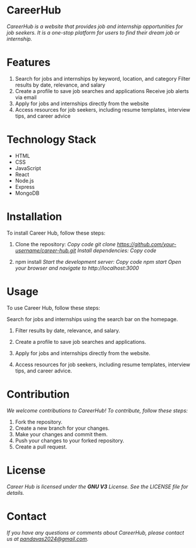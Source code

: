 # CareerHub

*CareerHub is a website that provides job and internship opportunities for job seekers. It is a one-stop platform for users to find their dream job or internship.*

# Features
1. Search for jobs and internships by keyword, location, and category
Filter results by date, relevance, and salary
2. Create a profile to save job searches and applications
Receive job alerts via email
3. Apply for jobs and internships directly from the website
4. Access resources for job seekers, including resume templates, interview tips, and career advice
# Technology Stack
- HTML
- CSS
- JavaScript
- React
- Node.js
- Express
- MongoDB
 
# Installation


To install Career Hub, follow these steps:

1. Clone the repository:
*Copy code
git clone https://github.com/your-username/career-hub.git
Install dependencies:
Copy code*

2. npm install
*Start the development server:
Copy code
npm start
Open your browser and navigate to http://localhost:3000*

# Usage
To use Career Hub, follow these steps:

Search for jobs and internships using the search bar on the homepage.
1. Filter results by date, relevance, and salary.

2. Create a profile to save job searches and applications.

3. Apply for jobs and internships directly from the website.

4. Access resources for job seekers, including resume templates, interview tips, and career advice.

# Contribution
*We welcome contributions to CareerHub! To contribute, follow these steps:*

1. Fork the repository.
2. Create a new branch for your changes.
3. Make your changes and commit them.
4. Push your changes to your forked repository.
5. Create a pull request.
    
# License
*Career Hub is licensed under the **GNU V3** License. See the LICENSE file for details.*

# Contact
*If you have any questions or comments about CareerHub, please contact us at pandavas2024@gmail.com.*



